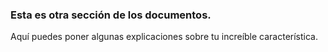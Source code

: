 ### Esta es otra sección de los documentos.

Aquí puedes poner algunas explicaciones sobre tu increíble característica.
